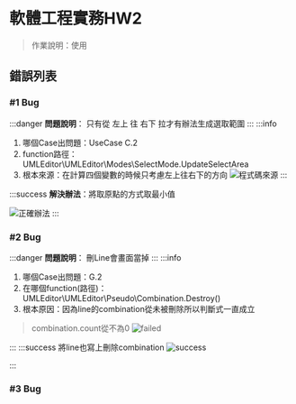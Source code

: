 # 軟體工程實務HW2

> 作業說明：使用

## 錯誤列表

### #1 Bug

:::danger
**問題說明**：
只有從 左上 往 右下 拉才有辦法生成選取範圍
:::
:::info

1. 哪個Case出問題：UseCase C.2
2. function路徑：UMLEditor\UMLEditor\Modes\SelectMode.UpdateSelectArea
3. 根本來源：在計算四個變數的時候只考慮左上往右下的方向
![程式碼來源](https://g0v.hackmd.io/_uploads/H1zEjOlsJg.png)
:::

:::success
**解決辦法**：將取原點的方式取最小值

![正確辦法](https://g0v.hackmd.io/_uploads/B1MG8YgiJg.png)
:::

### #2 Bug

:::danger
**問題說明**：
刪Line會畫面當掉
:::
:::info

1. 哪個Case出問題：G.2
2. 在哪個function(路徑)：UMLEditor\UMLEditor\Pseudo\Combination.Destroy()
3. 根本原因：因為line的combination從未被刪除所以判斷式一直成立

>combination.count從不為0
>![failed](https://g0v.hackmd.io/_uploads/Bk4oZceikx.png)

:::
:::success
將line也寫上刪除combination
![success](https://g0v.hackmd.io/_uploads/SJykfcxiJl.png)

:::
### #3 Bug
